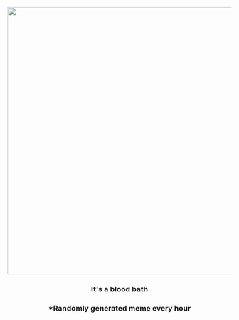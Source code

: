 <p align="center">
        <img src="https://i.redd.it/wbshjxloxju91.gif" width="600" height="600">
        </p>
        <h3 align="center">It's a blood bath</h3>
        <h3 align="center">*Randomly generated meme every hour</h3>
    